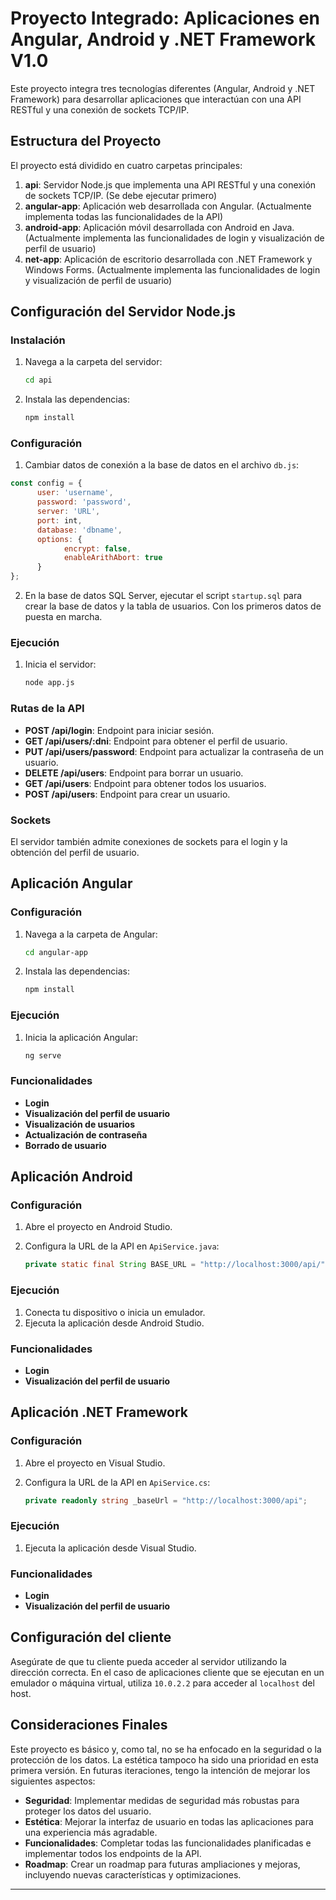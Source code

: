 # Proyecto Integrado: Aplicaciones en Angular, Android y .NET Framework V1.0

Este proyecto integra tres tecnologías diferentes (Angular, Android y .NET Framework) para desarrollar aplicaciones que interactúan con una API RESTful y una conexión de sockets TCP/IP.

## Estructura del Proyecto

El proyecto está dividido en cuatro carpetas principales:

1. **api**: Servidor Node.js que implementa una API RESTful y una conexión de sockets TCP/IP. (Se debe ejecutar primero)
2. **angular-app**: Aplicación web desarrollada con Angular. (Actualmente implementa todas las funcionalidades de la API)
3. **android-app**: Aplicación móvil desarrollada con Android en Java. (Actualmente implementa las funcionalidades de login y visualización de perfil de usuario)
4. **net-app**: Aplicación de escritorio desarrollada con .NET Framework y Windows Forms. (Actualmente implementa las funcionalidades de login y visualización de perfil de usuario)

## Configuración del Servidor Node.js

### Instalación

1. Navega a la carpeta del servidor:

   ```sh
   cd api
   ```

2. Instala las dependencias:

   ```sh
   npm install
   ```

### Configuración

 1. Cambiar datos de conexión a la base de datos en el archivo `db.js`:

```javascript
const config = {
      user: 'username',
      password: 'password',
      server: 'URL',
      port: int,
      database: 'dbname',
      options: {
            encrypt: false,
            enableArithAbort: true
      }
};
```

 2. En la base de datos SQL Server, ejecutar el script `startup.sql` para crear la base de datos y la tabla de usuarios. Con los primeros datos de puesta en marcha.

### Ejecución

1. Inicia el servidor:

   ```sh
   node app.js
   ```

### Rutas de la API

- **POST /api/login**: Endpoint para iniciar sesión.
- **GET /api/users/:dni**: Endpoint para obtener el perfil de usuario.
- **PUT /api/users/password**: Endpoint para actualizar la contraseña de un usuario.
- **DELETE /api/users**: Endpoint para borrar un usuario.
- **GET /api/users**: Endpoint para obtener todos los usuarios.
- **POST /api/users**: Endpoint para crear un usuario.

### Sockets

El servidor también admite conexiones de sockets para el login y la obtención del perfil de usuario.

## Aplicación Angular

### Configuración

1. Navega a la carpeta de Angular:

   ```sh
   cd angular-app
   ```

2. Instala las dependencias:

   ```sh
   npm install
   ```

### Ejecución

1. Inicia la aplicación Angular:

   ```sh
   ng serve
   ```

### Funcionalidades

- **Login**
- **Visualización del perfil de usuario**
- **Visualización de usuarios**
- **Actualización de contraseña**
- **Borrado de usuario**

## Aplicación Android

### Configuración

1. Abre el proyecto en Android Studio.
2. Configura la URL de la API en `ApiService.java`:

   ```java
   private static final String BASE_URL = "http://localhost:3000/api/";
   ```

### Ejecución

1. Conecta tu dispositivo o inicia un emulador.
2. Ejecuta la aplicación desde Android Studio.

### Funcionalidades

- **Login**
- **Visualización del perfil de usuario**

## Aplicación .NET Framework

### Configuración

1. Abre el proyecto en Visual Studio.
2. Configura la URL de la API en `ApiService.cs`:

   ```csharp
   private readonly string _baseUrl = "http://localhost:3000/api";
   ```

### Ejecución

1. Ejecuta la aplicación desde Visual Studio.

### Funcionalidades

- **Login**
- **Visualización del perfil de usuario**

## Configuración del cliente

Asegúrate de que tu cliente pueda acceder al servidor utilizando la dirección correcta. En el caso de aplicaciones cliente que se ejecutan en un emulador o máquina virtual, utiliza `10.0.2.2` para acceder al `localhost` del host.

## Consideraciones Finales

Este proyecto es básico y, como tal, no se ha enfocado en la seguridad o la protección de los datos. La estética tampoco ha sido una prioridad en esta primera versión. En futuras iteraciones, tengo la intención de mejorar los siguientes aspectos:

- **Seguridad**: Implementar medidas de seguridad más robustas para proteger los datos del usuario.
- **Estética**: Mejorar la interfaz de usuario en todas las aplicaciones para una experiencia más agradable.
- **Funcionalidades**: Completar todas las funcionalidades planificadas e implementar todos los endpoints de la API.
- **Roadmap**: Crear un roadmap para futuras ampliaciones y mejoras, incluyendo nuevas características y optimizaciones.

---
